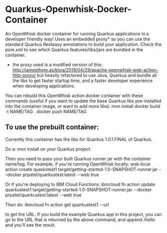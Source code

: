 # Quarkus-Openwhisk-Docker-Container
An OpenWhisk docker container for running Quarkus applications in a developer friendly way! Uses an embedded proxy* so you can use the standard Quarkus Resteasy annotations to build your application.
Check the pom.xml to see which Quarkus features/libs/jars are bundled in the container.

* the proxy used is a modified version of this:
http://jamesthom.as/blog/2019/04/29/apache-openwhisk-web-action-http-proxy/
but heavily refactored to use Java, Quarkus and bundle all the libs to get faster startup time, and a faster developer experience when developing applications.

You can rebuild this OpenWhisk action docker container with these commands (useful if you want to update the base Quarkus libs pre-installed into the container image, or want to add more libs):
mvn install
 docker build -t NAME/TAG .
 docker push NAME/TAG
 
 ## To use the prebuilt container:
 Currently this container has the libs for Quarkus 1.0.1.FINAL of Quarkus.
 
Do a:
mvn install
on your Quarkus project.

Then you need to pass your built Quarkus runner jar with the container name/tag. For example, if you're running OpenWhisk locally:
wsk-local action create quarkstest1 target/getting-started-1.0-SNAPSHOT-runner.jar --docker prpatel/quarkustest:latest --web true
 
Or if you're deploying to IBM Cloud Functions:
ibmcloud fn action update quarkustest1 target/getting-started-1.0-SNAPSHOT-runner.jar --docker prpatel/quarkustest:latest --web true

Then do:
ibmcloud fn action get quarkustest1 --url

to get the URL. If you build the example Quarkus app in this project, you can go to the URL that is returned by the above command, and append /hello and you'll see the result.
 
 
